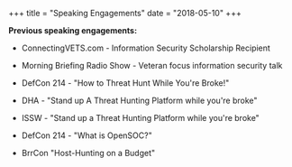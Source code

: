 +++
title = "Speaking Engagements"
date = "2018-05-10"
+++



__Previous speaking engagements:__

*  ConnectingVETS.com - Information Security Scholarship Recipient

*  Morning Briefing Radio Show - Veteran focus information security talk

*  DefCon 214 - "How to Threat Hunt While You're Broke!"

*  DHA - "Stand up A Threat Hunting Platform while you're broke"

*  ISSW - "Stand up a Threat Hunting Platform while you're broke"

*  DefCon 214 - "What is OpenSOC?"

*  BrrCon "Host-Hunting on a Budget"
